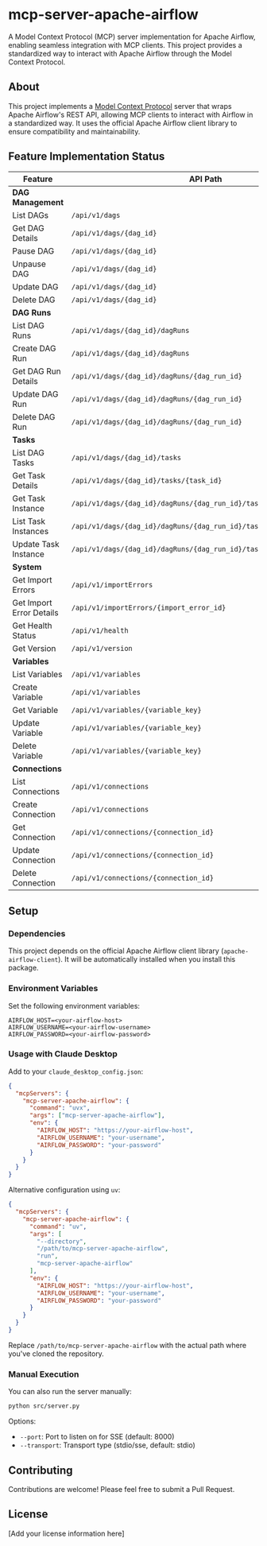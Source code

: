 # mcp-server-apache-airflow

A Model Context Protocol (MCP) server implementation for Apache Airflow, enabling seamless integration with MCP clients. This project provides a standardized way to interact with Apache Airflow through the Model Context Protocol.

## About

This project implements a [Model Context Protocol](https://modelcontextprotocol.io/introduction) server that wraps Apache Airflow's REST API, allowing MCP clients to interact with Airflow in a standardized way. It uses the official Apache Airflow client library to ensure compatibility and maintainability.

## Feature Implementation Status

| Feature | API Path | Status |
|---------|----------|--------|
| **DAG Management** | | |
| List DAGs | `/api/v1/dags` | ✅ |
| Get DAG Details | `/api/v1/dags/{dag_id}` | ✅ |
| Pause DAG | `/api/v1/dags/{dag_id}` | ✅ |
| Unpause DAG | `/api/v1/dags/{dag_id}` | ✅ |
| Update DAG | `/api/v1/dags/{dag_id}` | ✅ | |
| Delete DAG | `/api/v1/dags/{dag_id}` | ✅ |
| **DAG Runs** | | |
| List DAG Runs | `/api/v1/dags/{dag_id}/dagRuns` | ✅ |
| Create DAG Run | `/api/v1/dags/{dag_id}/dagRuns` | ✅ |
| Get DAG Run Details | `/api/v1/dags/{dag_id}/dagRuns/{dag_run_id}` | ✅ |
| Update DAG Run | `/api/v1/dags/{dag_id}/dagRuns/{dag_run_id}` | ✅ |
| Delete DAG Run | `/api/v1/dags/{dag_id}/dagRuns/{dag_run_id}` | ✅ |
| **Tasks** | | |
| List DAG Tasks | `/api/v1/dags/{dag_id}/tasks` | ✅ |
| Get Task Details | `/api/v1/dags/{dag_id}/tasks/{task_id}` | ✅ |
| Get Task Instance | `/api/v1/dags/{dag_id}/dagRuns/{dag_run_id}/taskInstances/{task_id}` | ✅ |
| List Task Instances | `/api/v1/dags/{dag_id}/dagRuns/{dag_run_id}/taskInstances` | ✅ |
| Update Task Instance | `/api/v1/dags/{dag_id}/dagRuns/{dag_run_id}/taskInstances/{task_id}` | ✅ |
| **System** | | |
| Get Import Errors | `/api/v1/importErrors` | ✅ |
| Get Import Error Details | `/api/v1/importErrors/{import_error_id}` | ✅ |
| Get Health Status | `/api/v1/health` | ✅ |
| Get Version | `/api/v1/version` | ✅ |
| **Variables** | | |
| List Variables | `/api/v1/variables` | ✅ |
| Create Variable | `/api/v1/variables` | ✅ |
| Get Variable | `/api/v1/variables/{variable_key}` | ✅ |
| Update Variable | `/api/v1/variables/{variable_key}` | ✅ |
| Delete Variable | `/api/v1/variables/{variable_key}` | ✅ |
| **Connections** | | |
| List Connections | `/api/v1/connections` | ✅ |
| Create Connection | `/api/v1/connections` | ✅ |
| Get Connection | `/api/v1/connections/{connection_id}` | ✅ |
| Update Connection | `/api/v1/connections/{connection_id}` | ✅ |
| Delete Connection | `/api/v1/connections/{connection_id}` | ✅ |

## Setup

### Dependencies

This project depends on the official Apache Airflow client library (`apache-airflow-client`). It will be automatically installed when you install this package.

### Environment Variables

Set the following environment variables:
```
AIRFLOW_HOST=<your-airflow-host>
AIRFLOW_USERNAME=<your-airflow-username>
AIRFLOW_PASSWORD=<your-airflow-password>
```

### Usage with Claude Desktop

Add to your `claude_desktop_config.json`:

```json
{
  "mcpServers": {
    "mcp-server-apache-airflow": {
      "command": "uvx",
      "args": ["mcp-server-apache-airflow"],
      "env": {
        "AIRFLOW_HOST": "https://your-airflow-host",
        "AIRFLOW_USERNAME": "your-username",
        "AIRFLOW_PASSWORD": "your-password"
      }
    }
  }
}
```

Alternative configuration using `uv`:

```json
{
  "mcpServers": {
    "mcp-server-apache-airflow": {
      "command": "uv",
      "args": [
        "--directory",
        "/path/to/mcp-server-apache-airflow",
        "run",
        "mcp-server-apache-airflow"
      ],
      "env": {
        "AIRFLOW_HOST": "https://your-airflow-host",
        "AIRFLOW_USERNAME": "your-username",
        "AIRFLOW_PASSWORD": "your-password"
      }
    }
  }
}
```

Replace `/path/to/mcp-server-apache-airflow` with the actual path where you've cloned the repository.

### Manual Execution

You can also run the server manually:
```bash
python src/server.py
```

Options:
- `--port`: Port to listen on for SSE (default: 8000)
- `--transport`: Transport type (stdio/sse, default: stdio)

## Contributing

Contributions are welcome! Please feel free to submit a Pull Request.

## License

[Add your license information here]
